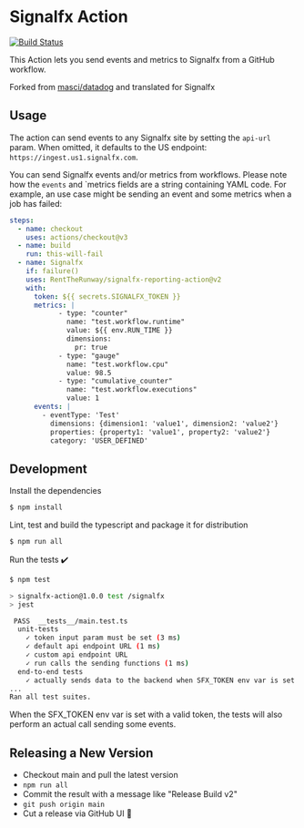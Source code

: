 # Signalfx Action

[![Build Status](https://github.com/actions/typescript-action/workflows/build-test/badge.svg)](https://github.com/actions/typescript-action/actions)

This Action lets you send events and metrics to Signalfx from a GitHub workflow. 

Forked from [masci/datadog](https://github.com/masci/datadog) and translated for Signalfx

## Usage

The action can send events to any Signalfx site by setting the `api-url` param. When
omitted, it defaults to the US endpoint: `https://ingest.us1.signalfx.com`.

You can send Signalfx events and/or metrics from workflows. Please note
how the `events` and `metrics fields are a string containing YAML code. For example, an use case
might be sending an event and some metrics when a job has failed:

```yaml
steps:
  - name: checkout
    uses: actions/checkout@v3
  - name: build
    run: this-will-fail
  - name: Signalfx
    if: failure()
    uses: RentTheRunway/signalfx-reporting-action@v2
    with:
      token: ${{ secrets.SIGNALFX_TOKEN }}
      metrics: |
            - type: "counter"
              name: "test.workflow.runtime"
              value: ${{ env.RUN_TIME }} 
              dimensions:
                pr: true
            - type: "gauge"
              name: "test.workflow.cpu"
              value: 98.5
            - type: "cumulative_counter"
              name: "test.workflow.executions"
              value: 1
      events: |
        - eventType: 'Test'
          dimensions: {dimension1: 'value1', dimension2: 'value2'}
          properties: {property1: 'value1', property2: 'value2'}
          category: 'USER_DEFINED'
```

## Development

Install the dependencies
```bash
$ npm install
```

Lint, test and build the typescript and package it for distribution
```bash
$ npm run all
```

Run the tests :heavy_check_mark:
```bash
$ npm test

> signalfx-action@1.0.0 test /signalfx
> jest

 PASS  __tests__/main.test.ts
  unit-tests
    ✓ token input param must be set (3 ms)
    ✓ default api endpoint URL (1 ms)
    ✓ custom api endpoint URL
    ✓ run calls the sending functions (1 ms)
  end-to-end tests
    ✓ actually sends data to the backend when SFX_TOKEN env var is set
...
Ran all test suites.
```

When the SFX_TOKEN env var is set with a valid token, the tests will
also perform an actual call sending some events.

## Releasing a New Version
 
  - Checkout main and pull the latest version
  - `npm run all`
  - Commit the result with a message like "Release Build v2"
  - `git push origin main`
  - Cut a release via GitHub UI 🙂
